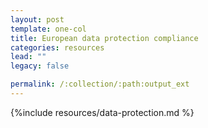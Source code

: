 ```yaml
---
layout: post
template: one-col
title: European data protection compliance
categories: resources
lead: ""
legacy: false

permalink: /:collection/:path:output_ext
---
```



{%include resources/data-protection.md %}